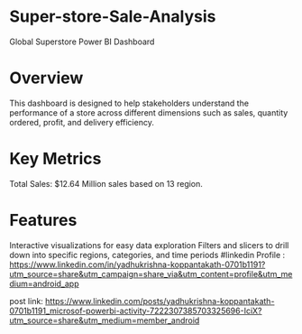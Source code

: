 # Super-store-Sale-Analysis
Global Superstore Power BI Dashboard
# Overview
This dashboard is designed to help stakeholders understand the performance of a store across different dimensions such as sales, quantity ordered, profit, and delivery efficiency.

# Key Metrics
Total Sales: $12.64 Million sales based on 13 region.
# Features
Interactive visualizations for easy data exploration Filters and slicers to drill down into specific regions, categories, and time periods
#linkedin
Profile : https://www.linkedin.com/in/yadhukrishna-koppantakath-0701b1191?utm_source=share&utm_campaign=share_via&utm_content=profile&utm_medium=android_app

post link: ​https://www.linkedin.com/posts/yadhukrishna-koppantakath-0701b1191_microsof-powerbi-activity-7222307385703325696-IciX?utm_source=share&utm_medium=member_android
